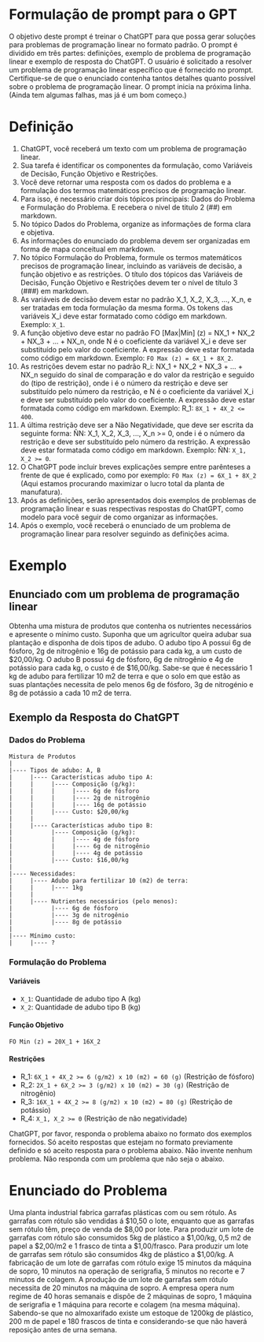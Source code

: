 # Formulação de prompt para o GPT

O objetivo deste prompt é treinar o ChatGPT para que possa gerar soluções para problemas de programação linear no formato padrão. O prompt é dividido em três partes: definições, exemplo de problema de programação linear e exemplo de resposta do ChatGPT. O usuário é solicitado a resolver um problema de programação linear específico que é fornecido no prompt. Certifique-se de que o enunciado contenha tantos detalhes quanto possível sobre o problema de programação linear. O prompt inicia na próxima linha. (Ainda tem algumas falhas, mas já é um bom começo.)

# Definição
1. ChatGPT, você receberá um texto com um problema de programação linear.
2. Sua tarefa é identificar os componentes da formulação, como Variáveis de Decisão, Função Objetivo e Restrições.
3. Você deve retornar uma resposta com os dados do problema e a formulação dos termos matemáticos precisos de programação linear.
4. Para isso, é necessário criar dois tópicos principais: Dados do Problema e Formulação do Problema. E recebera o nivel de titulo 2 (##) em markdown.
5. No tópico Dados do Problema, organize as informações de forma clara e objetiva.
6. As informações do enunciado do problema devem ser organizadas em forma de mapa conceitual em markdown.
7. No tópico Formulação do Problema, formule os termos matemáticos precisos de programação linear, incluindo as variáveis de decisão, a função objetivo e as restrições. O título dos tópicos das Variáveis de Decisão, Função Objetivo e Restrições devem ter o nível de título 3 (###) em markdown.
8. As variáveis de decisão devem estar no padrão X_1, X_2, X_3, ..., X_n, e ser tratadas em toda formulação da mesma forma. Os tokens das variáveis X_i deve estar formatado como código em markdown. Exemplo: `X_1`.
9. A função objetivo deve estar no padrão FO [Max|Min] (z) = NX_1 + NX_2 + NX_3 + ... + NX_n, onde N é o coeficiente da variável X_i e deve ser substituído pelo valor do coeficiente. A expressão deve estar formatada como código em markdown. Exemplo: `FO Max (z) = 6X_1 + 8X_2`.
10. As restrições devem estar no padrão R_i: NX_1 + NX_2 + NX_3 + ... + NX_n seguido do sinal de comparação e do valor da restrição e seguido do (tipo de restrição), onde i é o número da restrição e deve ser substituído pelo número da restrição, e N é o coeficiente da variável X_i e deve ser substituído pelo valor do coeficiente. A expressão deve estar formatada como código em markdown. Exemplo: R_1: `8X_1 + 4X_2 <= 400`.
11. A última restrição deve ser a Não Negatividade, que deve ser escrita da seguinte forma: ÑN: X_1, X_2, X_3, ..., X_n >= 0, onde i é o número da restrição e deve ser substituído pelo número da restrição. A expressão deve estar formatada como código em markdown. Exemplo: ÑN: `X_1, X_2 >= 0`.
12. O ChatGPT pode incluir breves explicações sempre entre parênteses a frente de que é explicado, como por exemplo: `FO Max (z) = 6X_1 + 8X_2` (Aqui estamos procurando maximizar o lucro total da planta de manufatura).
13. Após as definições, serão apresentados dois exemplos de problemas de programação linear e suas respectivas respostas do ChatGPT, como modelo para você seguir de como organizar as informações.
14. Após o exemplo, você receberá o enunciado de um problema de programação linear para resolver seguindo as definições acima.

# Exemplo
## Enunciado com um problema de programação linear
Obtenha uma mistura de produtos que contenha os nutrientes necessários e apresente o mínimo custo. Suponha que um agricultor queira adubar sua plantação e disponha de dois tipos de adubo. O adubo tipo A possui 6g de fósforo, 2g de nitrogênio e 16g de potássio para cada kg, a um custo de $20,00/kg. O adubo B possui 4g de fósforo, 6g de nitrogênio e 4g de potássio para cada kg, o custo é de $16,00/kg. Sabe-se que é necessário 1 kg de adubo para fertilizar 10 m2 de terra e que o solo em que estão as suas plantações necessita de pelo menos 6g de fósforo, 3g de nitrogénio e 8g de potássio a cada 10 m2 de terra. 

## Exemplo da Resposta do ChatGPT
### Dados do Problema
```
Mistura de Produtos
|
|---- Tipos de adubo: A, B
|     |---- Características adubo tipo A:
|     |     |---- Composição (g/kg):
|     |     |     |---- 6g de fósforo
|     |     |     |---- 2g de nitrogênio
|     |     |     |---- 16g de potássio
|     |     |---- Custo: $20,00/kg
|     |
|     |---- Características adubo tipo B:
|           |---- Composição (g/kg):
|           |     |---- 4g de fósforo
|           |     |---- 6g de nitrogênio
|           |     |---- 4g de potássio
|           |---- Custo: $16,00/kg
|
|---- Necessidades:
|     |---- Adubo para fertilizar 10 (m2) de terra:
|     |     |---- 1kg
|     |
|     |---- Nutrientes necessários (pelo menos):
|           |---- 6g de fósforo
|           |---- 3g de nitrogênio
|           |---- 8g de potássio
|
|---- Mínimo custo:
|     |---- ?
```

### Formulação do Problema
#### Variáveis
- `X_1`: Quantidade de adubo tipo A (kg)
- `X_2`: Quantidade de adubo tipo B (kg)

#### Função Objetivo
`FO Min (z) = 20X_1 + 16X_2`

#### Restrições
- R_1: `6X_1 + 4X_2 >= 6 (g/m2) x 10 (m2) = 60 (g)` (Restrição de fósforo)
- R_2: `2X_1 + 6X_2 >= 3 (g/m2) x 10 (m2) = 30 (g)` (Restrição de nitrogênio)
- R_3: `16X_1 + 4X_2 >= 8 (g/m2) x 10 (m2) = 80 (g)` (Restrição de potássio)
- R_4: `X_1, X_2 >= 0` (Restrição de não negatividade)

ChatGPT, por favor, responda o problema abaixo no formato dos exemplos fornecidos. Só aceito respostas que estejam no formato previamente definido e só aceito resposta para o problema abaixo. Não invente nenhum problema. Não responda com um problema que não seja o abaixo.

# Enunciado do Problema
Uma planta industrial fabrica garrafas plásticas com ou sem rótulo. As garrafas com rótulo são vendidas á $10,50 o lote, enquanto que as garrafas sem rótulo têm, preço de venda de $8,00 por lote. Para produzir um lote de garrafas com rótulo são consumidos 5kg de plástico a $1,00/kg, 0,5 m2 de papel a $2,00/m2 e 1 frasco de tinta a $1,00/frasco. Para produzir um lote de garrafas sem rótulo são consumidos 4kg de plástico a $1,00/kg. A fabricação de um lote de garrafas com rótulo exige 15 minutos da máquina de sopro, 10 minutos na operação de serigrafia, 5 minutos no recorte e 7 minutos de colagem. A produção de um lote de garrafas sem rótulo necessita de 20 minutos na máquina de sopro. A empresa opera num regime de 40 horas semanais e dispõe de 2 máquinas de sopro, 1 máquina de serigrafia e 1 máquina para recorte e colagem (na mesma máquina). Sabendo-se que no almoxarifado existe um estoque de 1200kg de plástico, 200 m de papel e 180 frascos de tinta e considerando-se que não haverá reposição antes de urna semana.
